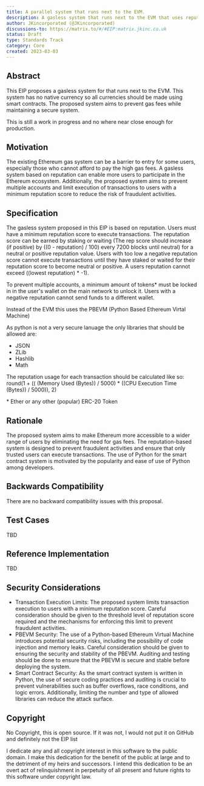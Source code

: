 ```yaml
---
title: A parallel system that runs next to the EVM.
description: A gasless system that runs next to the EVM that uses reputation (rep) instead of gas.
author: JKincorporated (@JKincorporated)
discussions-to: https://matrix.to/#/#EIP:matrix.jkinc.co.uk
status: Draft
type: Standards Track
category: Core
created: 2023-03-03
---
```


## Abstract

This EIP proposes a gasless system for that runs next to the EVM. This system has no native currency so all currencies should be made using smart contracts. The proposed system aims to prevent gas fees while maintaining a secure system.
  
This is still a work in progress and no where near close enough for production.


## Motivation

The existing Ethereum gas system can be a barrier to entry for some users, especially those who cannot afford to pay the high gas fees. A gasless system based on reputation can enable more users to participate in the Ethereum ecosystem. Additionally, the proposed system aims to prevent multiple accounts and limit execution of transactions to users with a minimum reputation score to reduce the risk of fraudulent activities.

## Specification

The gasless system proposed in this EIP is based on reputation. Users must have a minimum reputation score to execute transactions. The reputation score can be earned by staking or waiting (The rep score should increase (if positive) by ((0 - reputation) / 100) every 7200 blocks until neutral) for a neutral or positive reputation value. Users with too low a negative reputation score cannot execute transactions until they have staked or waited for their reputation score to become neutral or positive. A users reputation cannot exceed ((lowest reputation) * -1).

To prevent multiple accounts, a minimum amount of tokens* must be locked in in the user's wallet on the main network to unlock it. Users with a negative reputation cannot send funds to a different wallet.
  
Instead of the EVM this uses the PBEVM (Python Based Ethereum Virtal Machine)

As python is not a very secure lanuage the only libraries that should be allowed are:

* JSON
* ZLib
* Hashlib
* Math
  
The reputation usage for each transaction should be calculated like so:
round(1 + (( (Memory Used (Bytes)) / 5000) * ((CPU Execution Time (Bytes)) / 5000)), 2)
  
\* Ether or any other (popular) ERC-20 Token
  
## Rationale

The proposed system aims to make Ethereum more accessible to a wider range of users by eliminating the need for gas fees. The reputation-based system is designed to prevent fraudulent activities and ensure that only trusted users can execute transactions.
The use of Python for the smart contract system is motivated by the popularity and ease of use of Python among developers.

## Backwards Compatibility

There are no backward compatibility issues with this proposal.

## Test Cases

TBD

## Reference Implementation

TBD
  
## Security Considerations

* Transaction Execution Limits: The proposed system limits transaction execution to users with a minimum reputation score. Careful consideration should be given to the threshold level of reputation score required and the mechanisms for enforcing this limit to prevent fraudulent activities.
* PBEVM Security: The use of a Python-based Ethereum Virtual Machine introduces potential security risks, including the possibility of code injection and memory leaks. Careful consideration should be given to ensuring the security and stability of the PBEVM. Auditing and testing should be done to ensure that the PBEVM is secure and stable before deploying the system.
* Smart Contract Security: As the smart contract system is written in Python, the use of secure coding practices and auditing is crucial to prevent vulnerabilities such as buffer overflows, race conditions, and logic errors. Additionally, limiting the number and type of allowed libraries can reduce the attack surface.

## Copyright
  
No Copyright, this is open source. If it was not, I would not put it on GitHub and definitely not the EIP list

I dedicate any and all copyright interest in this software to the
public domain. I make this dedication for the benefit of the public at
large and to the detriment of my heirs and successors. I intend this
dedication to be an overt act of relinquishment in perpetuity of all
present and future rights to this software under copyright law.
